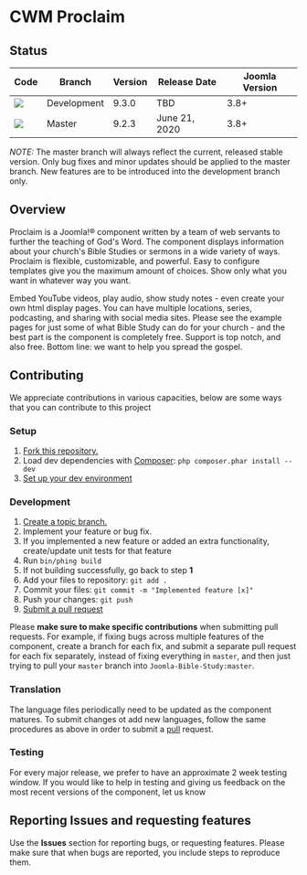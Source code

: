 CWM Proclaim
==================

Status
-----------
|                                                                          Code                                                                          |   Branch    | Version | Release Date | Joomla Version |
|--------------------------------------------------------------------------------------------------------------------------------------------------------|-------------|---------|--------------|----------------|
| [![](https://travis-ci.com/Joomla-Bible-Study/Joomla-Bible-Study.svg?branch=development)](https://travis-ci.com/Joomla-Bible-Study/Joomla-Bible-Study) | Development | 9.3.0   | TBD          | 3.8+           |
| [![](https://travis-ci.com/Joomla-Bible-Study/Joomla-Bible-Study.svg?branch=master)](https://travis-ci.com/Joomla-Bible-Study/Joomla-Bible-Study)      | Master      | 9.2.3   | June 21, 2020 | 3.8+           |

*NOTE:* The master branch will always reflect the current, released stable version. Only bug fixes and minor updates should be applied to the master branch. New features are to be introduced into the development branch only.

Overview
--------
Proclaim is a Joomla!® component written by a team of web servants to further the teaching of God's Word. The component displays information about your church's Bible Studies or sermons in a wide variety of ways. Proclaim is flexible, customizable, and powerful. Easy to configure templates give you the maximum amount of choices. Show only what you want in whatever way you want.

Embed YouTube videos, play audio, show study notes - even create your own html display pages. You can have multiple locations, series, podcasting, and sharing with social media sites. Please see the example pages for just some of what Bible Study can do for your church - and the best part is the component is completely free. Support is top notch, and also free. Bottom line: we want to help you spread the gospel.

Contributing
------------
We appreciate contributions in various capacities, below are some ways that you can contribute to this project

### Setup
1. [Fork this repository.][fork]
2. Load dev dependencies with [Composer][composer]: `php composer.phar install --dev`
3. [Set up your dev environment][setup]

### Development
1. [Create a topic branch.][branch]
2. Implement your feature or bug fix.
3. If you implemented a new feature or added an extra functionality, create/update unit tests for that feature
4. Run `bin/phing build`
5. If not building successfully, go back to step **1**
6. Add your files to repository: `git add .`
7. Commit your files: `git commit -m "Implemented feature [x]"`
8. Push your changes: `git push`
9. [Submit a pull request][pr]

Please **make sure to make specific contributions** when submitting pull requests. For example, if fixing bugs across multiple features of the component, create a branch for each fix, and submit a separate pull request for each fix separately, instead of fixing everything in `master`, and then just trying to pull your `master` branch into `Joomla-Bible-Study:master`.


### Translation 
The language files periodically need to be updated as the component matures. To submit changes ot add new languages, follow the same procedures as above in order to submit a [pull][pr] request.

### Testing
For every major release, we prefer to have an approximate 2 week testing window. If you would like to help in testing and giving us feedback on the most recent versions of the component, let us know

[fork]: http://help.github.com/fork-a-repo/
[branch]: http://learn.github.com/p/branching.html
[pr]: http://help.github.com/send-pull-requests/
[phing]: http://www.phing.info/
[setup]: https://github.com/Joomla-Bible-Study/Joomla-Bible-Study/wiki/Setting-up-your-development-environment
<!-- @IGNORE PREVIOUS: link -->
[composer]: https://getcomposer.org/download/

Reporting Issues and requesting features
----------------------------------------
Use the **Issues** section for reporting bugs, or requesting features. Please make sure that when bugs are reported, you include steps to reproduce them.
